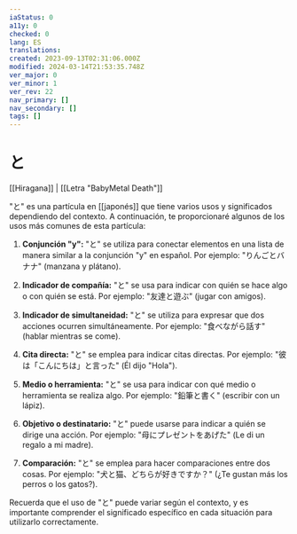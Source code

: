 ```yaml
---
iaStatus: 0
a11y: 0
checked: 0
lang: ES
translations: 
created: 2023-09-13T02:31:06.000Z
modified: 2024-03-14T21:53:35.748Z
ver_major: 0
ver_minor: 1
ver_rev: 22
nav_primary: []
nav_secondary: []
tags: []
---
```

# と

[[Hiragana]] | [[Letra "BabyMetal Death"]]

"と" es una partícula en [[japonés]] que tiene varios usos y significados dependiendo del contexto. A continuación, te proporcionaré algunos de los usos más comunes de esta partícula:

1. **Conjunción "y":** "と" se utiliza para conectar elementos en una lista de manera similar a la conjunción "y" en español. Por ejemplo: "りんごとバナナ" (manzana y plátano).
    
2. **Indicador de compañía:** "と" se usa para indicar con quién se hace algo o con quién se está. Por ejemplo: "友達と遊ぶ" (jugar con amigos).
    
3. **Indicador de simultaneidad:** "と" se utiliza para expresar que dos acciones ocurren simultáneamente. Por ejemplo: "食べながら話す" (hablar mientras se come).
    
4. **Cita directa:** "と" se emplea para indicar citas directas. Por ejemplo: "彼は「こんにちは」と言った" (Él dijo "Hola").
    
5. **Medio o herramienta:** "と" se usa para indicar con qué medio o herramienta se realiza algo. Por ejemplo: "鉛筆と書く" (escribir con un lápiz).
    
6. **Objetivo o destinatario:** "と" puede usarse para indicar a quién se dirige una acción. Por ejemplo: "母にプレゼントをあげた" (Le di un regalo a mi madre).
    
7. **Comparación:** "と" se emplea para hacer comparaciones entre dos cosas. Por ejemplo: "犬と猫、どちらが好きですか？" (¿Te gustan más los perros o los gatos?).
    

Recuerda que el uso de "と" puede variar según el contexto, y es importante comprender el significado específico en cada situación para utilizarlo correctamente.